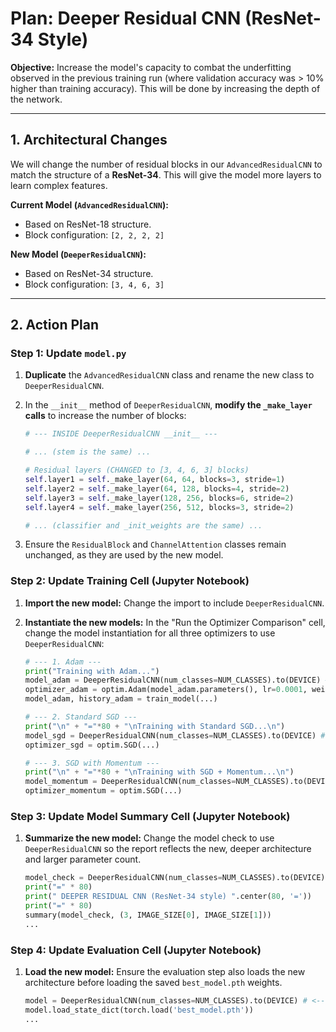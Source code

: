 # Plan: Deeper Residual CNN (ResNet-34 Style)

**Objective:** Increase the model's capacity to combat the underfitting observed in the previous training run (where validation accuracy was > 10% higher than training accuracy). This will be done by increasing the depth of the network.

---

## 1. Architectural Changes

We will change the number of residual blocks in our `AdvancedResidualCNN` to match the structure of a **ResNet-34**. This will give the model more layers to learn complex features.

**Current Model (`AdvancedResidualCNN`):**
* Based on ResNet-18 structure.
* Block configuration: `[2, 2, 2, 2]`

**New Model (`DeeperResidualCNN`):**
* Based on ResNet-34 structure.
* Block configuration: `[3, 4, 6, 3]`

---

## 2. Action Plan

### Step 1: Update `model.py`

1.  **Duplicate** the `AdvancedResidualCNN` class and rename the new class to `DeeperResidualCNN`.
2.  In the `__init__` method of `DeeperResidualCNN`, **modify the `_make_layer` calls** to increase the number of blocks:

    ```python
    # --- INSIDE DeeperResidualCNN __init__ ---
    
    # ... (stem is the same) ...
    
    # Residual layers (CHANGED to [3, 4, 6, 3] blocks)
    self.layer1 = self._make_layer(64, 64, blocks=3, stride=1)
    self.layer2 = self._make_layer(64, 128, blocks=4, stride=2)
    self.layer3 = self._make_layer(128, 256, blocks=6, stride=2)
    self.layer4 = self._make_layer(256, 512, blocks=3, stride=2)
    
    # ... (classifier and _init_weights are the same) ...
    ```

3.  Ensure the `ResidualBlock` and `ChannelAttention` classes remain unchanged, as they are used by the new model.

### Step 2: Update Training Cell (Jupyter Notebook)

1.  **Import the new model:** Change the import to include `DeeperResidualCNN`.
2.  **Instantiate the new models:** In the "Run the Optimizer Comparison" cell, change the model instantiation for all three optimizers to use `DeeperResidualCNN`:

    ```python
    # --- 1. Adam ---
    print("Training with Adam...")
    model_adam = DeeperResidualCNN(num_classes=NUM_CLASSES).to(DEVICE) # <-- Use new model
    optimizer_adam = optim.Adam(model_adam.parameters(), lr=0.0001, weight_decay=L2_REG) # <-- Keep LR low for first run
    model_adam, history_adam = train_model(...)
    
    # --- 2. Standard SGD ---
    print("\n" + "="*80 + "\nTraining with Standard SGD...\n")
    model_sgd = DeeperResidualCNN(num_classes=NUM_CLASSES).to(DEVICE) # <-- Use new model
    optimizer_sgd = optim.SGD(...)
    
    # --- 3. SGD with Momentum ---
    print("\n" + "="*80 + "\nTraining with SGD + Momentum...\n")
    model_momentum = DeeperResidualCNN(num_classes=NUM_CLASSES).to(DEVICE) # <-- Use new model
    optimizer_momentum = optim.SGD(...)
    ```

### Step 3: Update Model Summary Cell (Jupyter Notebook)

1.  **Summarize the new model:** Change the model check to use `DeeperResidualCNN` so the report reflects the new, deeper architecture and larger parameter count.

    ```python
    model_check = DeeperResidualCNN(num_classes=NUM_CLASSES).to(DEVICE) # <-- Use new model
    print("=" * 80)
    print(" DEEPER RESIDUAL CNN (ResNet-34 style) ".center(80, '='))
    print("=" * 80)
    summary(model_check, (3, IMAGE_SIZE[0], IMAGE_SIZE[1]))
    ...
    ```

### Step 4: Update Evaluation Cell (Jupyter Notebook)

1.  **Load the new model:** Ensure the evaluation step also loads the new architecture before loading the saved `best_model.pth` weights.

    ```python
    model = DeeperResidualCNN(num_classes=NUM_CLASSES).to(DEVICE) # <-- Use new model
    model.load_state_dict(torch.load('best_model.pth'))
    ...
    ```
